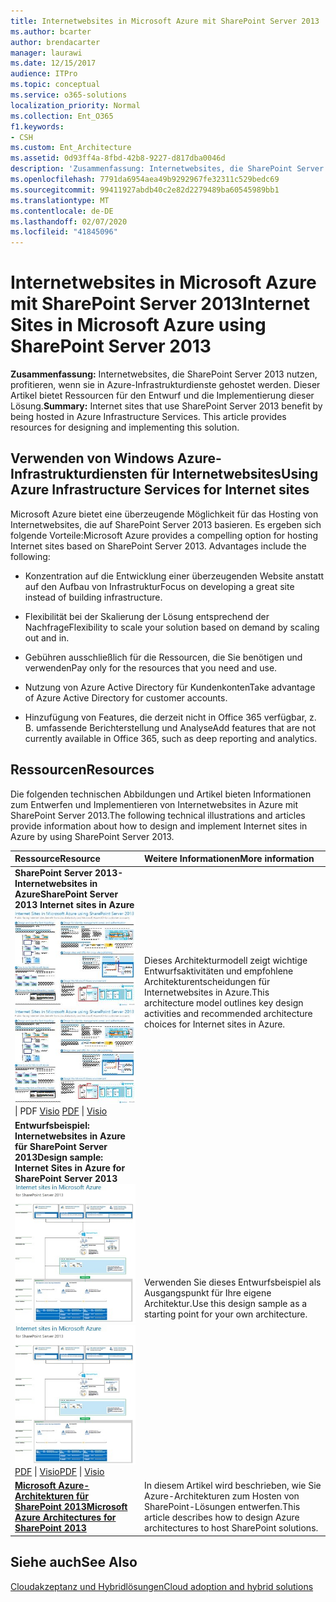 ```yaml
---
title: Internetwebsites in Microsoft Azure mit SharePoint Server 2013
ms.author: bcarter
author: brendacarter
manager: laurawi
ms.date: 12/15/2017
audience: ITPro
ms.topic: conceptual
ms.service: o365-solutions
localization_priority: Normal
ms.collection: Ent_O365
f1.keywords:
- CSH
ms.custom: Ent_Architecture
ms.assetid: 0d93ff4a-8fbd-42b8-9227-d817dba0046d
description: 'Zusammenfassung: Internetwebsites, die SharePoint Server 2013 nutzen, profitieren, wenn sie in Azure-Infrastrukturdiensten gehostet werden. Dieser Artikel bietet Ressourcen für den Entwurf und die Implementierung dieser Lösung.'
ms.openlocfilehash: 7791da6954aea49b9292967fe32311c529bedc69
ms.sourcegitcommit: 99411927abdb40c2e82d2279489ba60545989bb1
ms.translationtype: MT
ms.contentlocale: de-DE
ms.lasthandoff: 02/07/2020
ms.locfileid: "41845096"
---
```

# <a name="internet-sites-in-microsoft-azure-using-sharepoint-server-2013"></a><span data-ttu-id="39874-104">Internetwebsites in Microsoft Azure mit SharePoint Server 2013</span><span class="sxs-lookup"><span data-stu-id="39874-104">Internet Sites in Microsoft Azure using SharePoint Server 2013</span></span>

 <span data-ttu-id="39874-p102">**Zusammenfassung:** Internetwebsites, die SharePoint Server 2013 nutzen, profitieren, wenn sie in Azure-Infrastrukturdienste gehostet werden. Dieser Artikel bietet Ressourcen für den Entwurf und die Implementierung dieser Lösung.</span><span class="sxs-lookup"><span data-stu-id="39874-p102">**Summary:** Internet sites that use SharePoint Server 2013 benefit by being hosted in Azure Infrastructure Services. This article provides resources for designing and implementing this solution.</span></span>
  
## <a name="using-azure-infrastructure-services-for-internet-sites"></a><span data-ttu-id="39874-107">Verwenden von Windows Azure-Infrastrukturdiensten für Internetwebsites</span><span class="sxs-lookup"><span data-stu-id="39874-107">Using Azure Infrastructure Services for Internet sites</span></span>

<span data-ttu-id="39874-p103">Microsoft Azure bietet eine überzeugende Möglichkeit für das Hosting von Internetwebsites, die auf SharePoint Server 2013 basieren. Es ergeben sich folgende Vorteile:</span><span class="sxs-lookup"><span data-stu-id="39874-p103">Microsoft Azure provides a compelling option for hosting Internet sites based on SharePoint Server 2013. Advantages include the following:</span></span>
  
- <span data-ttu-id="39874-110">Konzentration auf die Entwicklung einer überzeugenden Website anstatt auf den Aufbau von Infrastruktur</span><span class="sxs-lookup"><span data-stu-id="39874-110">Focus on developing a great site instead of building infrastructure.</span></span>
    
- <span data-ttu-id="39874-111">Flexibilität bei der Skalierung der Lösung entsprechend der Nachfrage</span><span class="sxs-lookup"><span data-stu-id="39874-111">Flexibility to scale your solution based on demand by scaling out and in.</span></span>
    
- <span data-ttu-id="39874-112">Gebühren ausschließlich für die Ressourcen, die Sie benötigen und verwenden</span><span class="sxs-lookup"><span data-stu-id="39874-112">Pay only for the resources that you need and use.</span></span>
    
- <span data-ttu-id="39874-113">Nutzung von Azure Active Directory für Kundenkonten</span><span class="sxs-lookup"><span data-stu-id="39874-113">Take advantage of Azure Active Directory for customer accounts.</span></span>
    
- <span data-ttu-id="39874-114">Hinzufügung von Features, die derzeit nicht in Office 365 verfügbar, z. B. umfassende Berichterstellung und Analyse</span><span class="sxs-lookup"><span data-stu-id="39874-114">Add features that are not currently available in Office 365, such as deep reporting and analytics.</span></span>
    
## <a name="resources"></a><span data-ttu-id="39874-115">Ressourcen</span><span class="sxs-lookup"><span data-stu-id="39874-115">Resources</span></span>

<span data-ttu-id="39874-116">Die folgenden technischen Abbildungen und Artikel bieten Informationen zum Entwerfen und Implementieren von Internetwebsites in Azure mit SharePoint Server 2013.</span><span class="sxs-lookup"><span data-stu-id="39874-116">The following technical illustrations and articles provide information about how to design and implement Internet sites in Azure by using SharePoint Server 2013.</span></span>
  
|<span data-ttu-id="39874-117">**Ressource**</span><span class="sxs-lookup"><span data-stu-id="39874-117">**Resource**</span></span>|<span data-ttu-id="39874-118">**Weitere Informationen**</span><span class="sxs-lookup"><span data-stu-id="39874-118">**More information**</span></span>|
|:-----|:-----|
|<span data-ttu-id="39874-119">**SharePoint Server 2013-Internetwebsites in Azure**</span><span class="sxs-lookup"><span data-stu-id="39874-119">**SharePoint Server 2013 Internet sites in Azure**</span></span> <br/> <span data-ttu-id="39874-120">[![Bild der Internetwebsites in Azure mit SharePoint](media/MS-AZ-SPInternetSites.jpg)          ](https://go.microsoft.com/fwlink/p/?LinkId=392552)</span><span class="sxs-lookup"><span data-stu-id="39874-120">[![Image of Internet sites in Azure using SharePoint](media/MS-AZ-SPInternetSites.jpg)          ](https://go.microsoft.com/fwlink/p/?LinkId=392552)</span></span> <br/> <span data-ttu-id="39874-121">[](https://go.microsoft.com/fwlink/p/?LinkId=392552)\| PDF [           ](https://go.microsoft.com/fwlink/p/?LinkId=392551) [Visio](https://go.microsoft.com/fwlink/p/?LinkId=392551)  </span><span class="sxs-lookup"><span data-stu-id="39874-121">[PDF](https://go.microsoft.com/fwlink/p/?LinkId=392552)  \| [          ](https://go.microsoft.com/fwlink/p/?LinkId=392551)[Visio](https://go.microsoft.com/fwlink/p/?LinkId=392551)</span></span> <br/> |<span data-ttu-id="39874-122">Dieses Architekturmodell zeigt wichtige Entwurfsaktivitäten und empfohlene Architekturentscheidungen für Internetwebsites in Azure.</span><span class="sxs-lookup"><span data-stu-id="39874-122">This architecture model outlines key design activities and recommended architecture choices for Internet sites in Azure.</span></span>  <br/> |
|<span data-ttu-id="39874-123">**Entwurfsbeispiel: Internetwebsites in Azure für SharePoint Server 2013**</span><span class="sxs-lookup"><span data-stu-id="39874-123">**Design sample: Internet Sites in Azure for SharePoint Server 2013**</span></span> <br/> <span data-ttu-id="39874-124">[![Bild des Entwurfsbeispiels: Internetwebsites in Microsoft Azure für SharePoint 2013](media/MS-AZ-InternetSitesDesignSample.jpg)          ](https://go.microsoft.com/fwlink/p/?LinkId=392549)</span><span class="sxs-lookup"><span data-stu-id="39874-124">[![Image of the Design sample: Internet sites in Microsoft Azure for SharePoint 2013](media/MS-AZ-InternetSitesDesignSample.jpg)          ](https://go.microsoft.com/fwlink/p/?LinkId=392549)</span></span> <br/> <span data-ttu-id="39874-125">[PDF](https://go.microsoft.com/fwlink/p/?LinkId=392549)  \| [Visio](https://go.microsoft.com/fwlink/p/?LinkId=392548)</span><span class="sxs-lookup"><span data-stu-id="39874-125">[PDF](https://go.microsoft.com/fwlink/p/?LinkId=392549)  \| [Visio](https://go.microsoft.com/fwlink/p/?LinkId=392548)</span></span> <br/> |<span data-ttu-id="39874-126">Verwenden Sie dieses Entwurfsbeispiel als Ausgangspunkt für Ihre eigene Architektur.</span><span class="sxs-lookup"><span data-stu-id="39874-126">Use this design sample as a starting point for your own architecture.</span></span>  <br/> |
|<span data-ttu-id="39874-127">**[Microsoft Azure-Architekturen für SharePoint 2013](microsoft-azure-architectures-for-sharepoint-2013.md)**</span><span class="sxs-lookup"><span data-stu-id="39874-127">**[Microsoft Azure Architectures for SharePoint 2013](microsoft-azure-architectures-for-sharepoint-2013.md)**</span></span> <br/> |<span data-ttu-id="39874-128">In diesem Artikel wird beschrieben, wie Sie Azure-Architekturen zum Hosten von SharePoint-Lösungen entwerfen.</span><span class="sxs-lookup"><span data-stu-id="39874-128">This article describes how to design Azure architectures to host SharePoint solutions.</span></span>  <br/> |

## <a name="see-also"></a><span data-ttu-id="39874-129">Siehe auch</span><span class="sxs-lookup"><span data-stu-id="39874-129">See Also</span></span>

[<span data-ttu-id="39874-130">Cloudakzeptanz und Hybridlösungen</span><span class="sxs-lookup"><span data-stu-id="39874-130">Cloud adoption and hybrid solutions</span></span>](cloud-adoption-and-hybrid-solutions.md)



